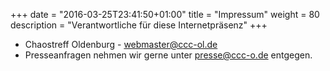 +++
date = "2016-03-25T23:41:50+01:00"
title = "Impressum"
weight = 80
description = "Verantwortliche für diese Internetpräsenz"
+++
* Chaostreff Oldenburg - webmaster@ccc-ol.de
* Presseanfragen nehmen wir gerne unter [presse@ccc-o.de](mailto:presse@ccc-ol.de) entgegen.
